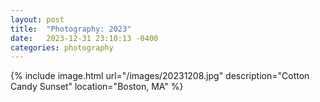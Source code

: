 ```yaml
---
layout: post
title:  "Photography: 2023"
date:   2023-12-31 23:10:13 -0400
categories: photography
---
```

{% include image.html url="/images/20231208.jpg" description="Cotton Candy Sunset" location="Boston, MA" %}
